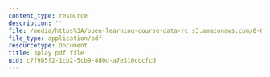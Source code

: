 ```yaml
---
content_type: resource
description: ''
file: /media/https%3A/open-learning-course-data-rc.s3.amazonaws.com/8-06-quantum-physics-iii-spring-2018/c7f9b5f21cb25cb94d0da7e310cccfcd_KbAgNwrpUTw.pdf
file_type: application/pdf
resourcetype: Document
title: 3play pdf file
uid: c7f9b5f2-1cb2-5cb9-4d0d-a7e310cccfcd
---
```

